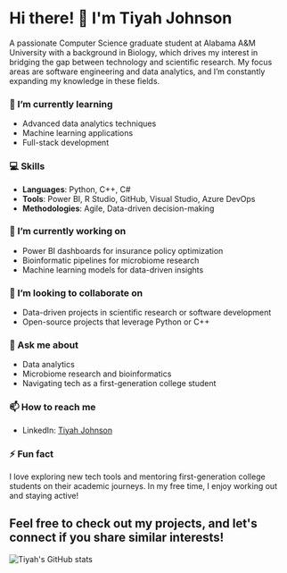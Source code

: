 <!-- Level 1: Bio and stats -->

# Hi there! 👋 I'm Tiyah Johnson

A passionate Computer Science graduate student at Alabama A&M University with a background in Biology, which drives my interest in bridging the gap between technology and scientific research. My focus areas are software engineering and data analytics, and I’m constantly expanding my knowledge in these fields.

### 🌱 I’m currently learning
- Advanced data analytics techniques
- Machine learning applications
- Full-stack development

### 💻 Skills
- **Languages**: Python, C++, C#
- **Tools**: Power BI, R Studio, GitHub, Visual Studio, Azure DevOps
- **Methodologies**: Agile, Data-driven decision-making

### 🔭 I’m currently working on
- Power BI dashboards for insurance policy optimization
- Bioinformatic pipelines for microbiome research
- Machine learning models for data-driven insights

### 👯 I’m looking to collaborate on
- Data-driven projects in scientific research or software development
- Open-source projects that leverage Python or C++

### 💬 Ask me about
- Data analytics
- Microbiome research and bioinformatics
- Navigating tech as a first-generation college student

### 📫 How to reach me
- LinkedIn: [Tiyah Johnson](https://www.linkedin.com/in/tiyah-johnson-11bb36267/)

### ⚡ Fun fact
I love exploring new tech tools and mentoring first-generation college students on their academic journeys. In my free time, I enjoy working out and staying active!

Feel free to check out my projects, and let's connect if you share similar interests!
---

<!-- GitHub stats from https://github.com/anuraghazra/github-readme-stats -->
![Tiyah's GitHub stats](https://github-readme-stats.vercel.app/api?username=tiyahj5&show_icons=true&theme=radical)

